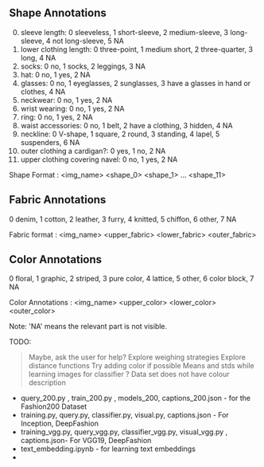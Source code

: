  ## Shape Annotations 
 
0. sleeve length: 0 sleeveless, 1 short-sleeve, 2 medium-sleeve, 3 long-sleeve, 4 not long-sleeve, 5 NA
1. lower clothing length: 0 three-point, 1 medium short, 2 three-quarter, 3 long, 4 NA
2. socks: 0 no, 1 socks, 2 leggings, 3 NA
3. hat: 0 no, 1 yes, 2 NA
4. glasses: 0 no, 1 eyeglasses, 2 sunglasses, 3 have a glasses in hand or clothes, 4 NA
5. neckwear: 0 no, 1 yes, 2 NA
6. wrist wearing: 0 no, 1 yes, 2 NA
7. ring: 0 no, 1 yes, 2 NA
8. waist accessories: 0 no, 1 belt, 2 have a clothing, 3 hidden, 4 NA
9. neckline: 0 V-shape, 1 square, 2 round, 3 standing, 4 lapel, 5 suspenders, 6 NA
10. outer clothing a cardigan?: 0 yes, 1 no, 2 NA
11. upper clothing covering navel: 0 no, 1 yes, 2 NA

Shape Format : <img_name> <shape_0> <shape_1> ... <shape_11>

## Fabric Annotations

0 denim, 1 cotton, 2 leather, 3 furry, 4 knitted, 5 chiffon, 6 other, 7 NA

Fabric format : <img_name> <upper_fabric> <lower_fabric> <outer_fabric>

## Color Annotations

0 floral, 1 graphic, 2 striped, 3 pure color, 4 lattice, 5 other, 6 color block, 7 NA

Color Annotations : <img_name> <upper_color> <lower_color> <outer_color>


Note: 'NA' means the relevant part is not visible.

TODO:

> Maybe, ask the user for help?
> Explore weighing strategies
> Explore distance functions
> Try adding color if possible
> Means and stds while learning images for classifier ? 
> Data set does not have colour description

- query_200.py , train_200.py , models_200, captions_200.json - for the Fashion200 Dataset
- training.py, query.py, classifier.py, visual.py, captions.json - For Inception, DeepFashion
- training_vgg.py, query_vgg.py, classifier_vgg.py, visual_vgg.py , captions.json- For VGG19, DeepFashion
- text_embedding.ipynb - for learning text embeddings
-